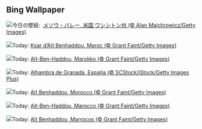 ## Bing Wallpaper
![](https://www.bing.com/th?id=OHR.MethowWildflowers_JA-JP2117575252_UHD.jpg&w=1000)今日の壁紙: &nbsp;[メソウ・バレー, 米国 ワシントン州 (© Alan Majchrowicz/Getty Images)](https://www.bing.com/th?id=OHR.MethowWildflowers_JA-JP2117575252_UHD.jpg)
<br><br/>
![](https://www.bing.com/th?id=OHR.MoroccoBenhaddou_FR-FR8548629295_UHD.jpg&w=1000)Today: [Ksar d’Aït Benhaddou, Maroc (© Grant Faint/Getty Images)](https://www.bing.com/th?id=OHR.MoroccoBenhaddou_FR-FR8548629295_UHD.jpg)
<br><br/>
![](https://www.bing.com/th?id=OHR.MoroccoBenhaddou_DE-DE9640944189_UHD.jpg&w=1000)Today: [Aït-Ben-Haddou, Marokko (© Grant Faint/Getty Images)](https://www.bing.com/th?id=OHR.MoroccoBenhaddou_DE-DE9640944189_UHD.jpg)
<br><br/>
![](https://www.bing.com/th?id=OHR.CorpusChristiGranada_ES-ES5471686703_UHD.jpg&w=1000)Today: [Alhambra de Granada, España (© SCStock/iStock/Getty Images Plus)](https://www.bing.com/th?id=OHR.CorpusChristiGranada_ES-ES5471686703_UHD.jpg)
<br><br/>
![](https://www.bing.com/th?id=OHR.MoroccoBenhaddou_EN-GB8113662497_UHD.jpg&w=1000)Today: [Aït Benhaddou, Morocco (© Grant Faint/Getty Images)](https://www.bing.com/th?id=OHR.MoroccoBenhaddou_EN-GB8113662497_UHD.jpg)
<br><br/>
![](https://www.bing.com/th?id=OHR.MoroccoBenhaddou_IT-IT7804111538_UHD.jpg&w=1000)Today: [Ait-Ben-Haddou, Marocco (© Grant Faint/Getty Images)](https://www.bing.com/th?id=OHR.MoroccoBenhaddou_IT-IT7804111538_UHD.jpg)
<br><br/>
![](https://www.bing.com/th?id=OHR.MoroccoBenhaddou_PT-BR0472580311_UHD.jpg&w=1000)Today: [Aït Benhaddou, Marrocos (© Grant Faint/Getty Images)](https://www.bing.com/th?id=OHR.MoroccoBenhaddou_PT-BR0472580311_UHD.jpg)
<br><br/>
